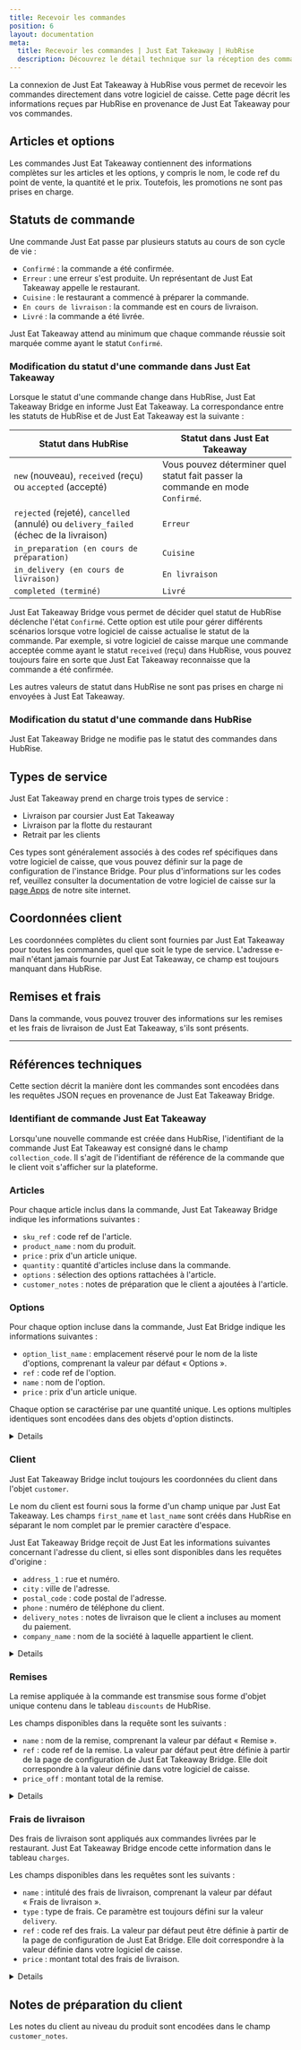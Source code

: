 ```yaml
---
title: Recevoir les commandes
position: 6
layout: documentation
meta:
  title: Recevoir les commandes | Just Eat Takeaway | HubRise
  description: Découvrez le détail technique sur la réception des commandes Just Eat Takeaway dans HubRise, y compris le temps de réponse, et les champs transmis ou non.
---
```


La connexion de Just Eat Takeaway à HubRise vous permet de recevoir les commandes directement dans votre logiciel de caisse. Cette page décrit les informations reçues par HubRise en provenance de Just Eat Takeaway pour vos commandes.

## Articles et options

Les commandes Just Eat Takeaway contiennent des informations complètes sur les articles et les options, y compris le nom, le code ref du point de vente, la quantité et le prix. Toutefois, les promotions ne sont pas prises en charge.

## Statuts de commande

Une commande Just Eat passe par plusieurs statuts au cours de son cycle de vie :

- `Confirmé` : la commande a été confirmée.
- `Erreur` : une erreur s'est produite. Un représentant de Just Eat Takeaway appelle le restaurant.
- `Cuisine` : le restaurant a commencé à préparer la commande.
- `En cours de livraison` : la commande est en cours de livraison.
- `Livré` : la commande a été livrée.

Just Eat Takeaway attend au minimum que chaque commande réussie soit marquée comme ayant le statut `Confirmé`.

### Modification du statut d'une commande dans Just Eat Takeaway

Lorsque le statut d'une commande change dans HubRise, Just Eat Takeaway Bridge en informe Just Eat Takeaway. La correspondance entre les statuts de HubRise et de Just Eat Takeaway est la suivante :

| Statut dans HubRise                               | Statut dans Just Eat Takeaway                                                   |
| -------------------------------------------- | -------------------------------------------------------------------------- |
| `new` (nouveau), `received` (reçu) ou `accepted` (accepté)              | Vous pouvez déterminer quel statut fait passer la commande en mode `Confirmé`. |
| `rejected` (rejeté), `cancelled` (annulé) ou `delivery_failed` (échec de la livraison) | `Erreur`                                                                    |
| `in_preparation (en cours de préparation)`                             | `Cuisine`                                                                  |
| `in_delivery (en cours de livraison)`                                | `En livraison`                                                              |
| `completed (terminé)`                                  | `Livré`                                                                |

Just Eat Takeaway Bridge vous permet de décider quel statut de HubRise déclenche l'état `Confirmé`. Cette option est utile pour gérer différents scénarios lorsque votre logiciel de caisse actualise le statut de la commande. Par exemple, si votre logiciel de caisse marque une commande acceptée comme ayant le statut `received` (reçu) dans HubRise, vous pouvez toujours faire en sorte que Just Eat Takeaway reconnaisse que la commande a été confirmée.

Les autres valeurs de statut dans HubRise ne sont pas prises en charge ni envoyées à Just Eat Takeaway.

### Modification du statut d'une commande dans HubRise

Just Eat Takeaway Bridge ne modifie pas le statut des commandes dans HubRise.

## Types de service

Just Eat Takeaway prend en charge trois types de service :

- Livraison par coursier Just Eat Takeaway
- Livraison par la flotte du restaurant
- Retrait par les clients

Ces types sont généralement associés à des codes ref spécifiques dans votre logiciel de caisse, que vous pouvez définir sur la page de configuration de l'instance Bridge. Pour plus d'informations sur les codes ref, veuillez consulter la documentation de votre logiciel de caisse sur la [page Apps](/apps) de notre site internet.

## Coordonnées client

Les coordonnées complètes du client sont fournies par Just Eat Takeaway pour toutes les commandes, quel que soit le type de service. L'adresse e-mail n'étant jamais fournie par Just Eat Takeaway, ce champ est toujours manquant dans HubRise.

## Remises et frais

Dans la commande, vous pouvez trouver des informations sur les remises et les frais de livraison de Just Eat Takeaway, s'ils sont présents.

---

## Références techniques

Cette section décrit la manière dont les commandes sont encodées dans les requêtes JSON reçues en provenance de Just Eat Takeaway Bridge.

### Identifiant de commande Just Eat Takeaway

Lorsqu'une nouvelle commande est créée dans HubRise, l'identifiant de la commande Just Eat Takeaway est consigné dans le champ `collection_code`. Il s'agit de l'identifiant de référence de la commande que le client voit s'afficher sur la plateforme.

### Articles

Pour chaque article inclus dans la commande, Just Eat Takeaway Bridge indique les informations suivantes :

- `sku_ref` : code ref de l'article.
- `product_name` : nom du produit.
- `price` : prix d'un article unique.
- `quantity` : quantité d'articles incluse dans la commande.
- `options` : sélection des options rattachées à l'article.
- `customer_notes` : notes de préparation que le client a ajoutées à l'article.

### Options

Pour chaque option incluse dans la commande, Just Eat Bridge indique les informations suivantes :

- `option_list_name` : emplacement réservé pour le nom de la liste d'options, comprenant la valeur par défaut « Options ».
- `ref` : code ref de l'option.
- `name` : nom de l'option.
- `price` : prix d'un article unique.

Chaque option se caractérise par une quantité unique. Les options multiples identiques sont encodées dans des objets d'option distincts.

<details>

Vous trouverez ci-dessous un exemple de requêtes contenant un article unique avec une option.

```json
"items": [
  {
    "product_name": "Eiernoedels",
    "sku_ref": "1",
    "price": "4.50 EUR",
    "quantity": "1",
    "customer_notes": "Not too salty, please!",
    "options": [
      {
        "option_list_name": "Options",
        "name": "Rundvlees",
        "ref": "102",
        "price": "2.25 EUR"
      },
      {
        "option_list_name": "Options",
        "name": "Extra garnalen",
        "ref": "116",
        "price": "2.45 EUR"
      },
      {
        "option_list_name": "Options",
        "name": "Teriyaki saus",
        "ref": "121",
        "price": "0.00 EUR"
      }
    ]
  }
]
```

</details>

### Client

Just Eat Takeaway Bridge inclut toujours les coordonnées du client dans l'objet `customer`.

Le nom du client est fourni sous la forme d'un champ unique par Just Eat Takeaway. Les champs `first_name` et `last_name` sont créés dans HubRise en séparant le nom complet par le premier caractère d'espace.

Just Eat Takeaway Bridge reçoit de Just Eat les informations suivantes concernant l'adresse du client, si elles sont disponibles dans les requêtes d'origine :

- `address_1` : rue et numéro.
- `city` : ville de l'adresse.
- `postal_code` : code postal de l'adresse.
- `phone` : numéro de téléphone du client.
- `delivery_notes` : notes de livraison que le client a incluses au moment du paiement.
- `company_name` : nom de la société à laquelle appartient le client.

<details>

Vous trouverez ci-dessous un exemple de requête contenant les coordonnées du client.

```json
"customer": {
  "first_name": "John",
  "company_name": "HubRise",
  "phone": "+3333233232",
  "address_1": "1 Street",
  "postal_code": "8888AB",
  "city": "Alpha",
  "delivery_notes": "companyname: HubRise"
}
```

</details>

### Remises

La remise appliquée à la commande est transmise sous forme d'objet unique contenu dans le tableau `discounts` de HubRise.

Les champs disponibles dans la requête sont les suivants :

- `name` : nom de la remise, comprenant la valeur par défaut « Remise ».
- `ref` : code ref de la remise. La valeur par défaut peut être définie à partir de la page de configuration de Just Eat Takeaway Bridge. Elle doit correspondre à la valeur définie dans votre logiciel de caisse.
- `price_off` : montant total de la remise.

<details>

Voici un exemple de requête pour les remises.

```json
"discounts": [
  {
    "name": "10% off",
    "ref": "TH99",
    "price_off": "0.50 EUR"
  }
]
```

</details>

### Frais de livraison

Des frais de livraison sont appliqués aux commandes livrées par le restaurant. Just Eat Takeaway Bridge encode cette information dans le tableau `charges`.

Les champs disponibles dans les requêtes sont les suivants :

- `name` : intitulé des frais de livraison, comprenant la valeur par défaut « Frais de livraison ».
- `type` : type de frais. Ce paramètre est toujours défini sur la valeur `delivery`.
- `ref` : code ref des frais. La valeur par défaut peut être définie à partir de la page de configuration de Just Eat Bridge. Elle doit correspondre à la valeur définie dans votre logiciel de caisse.
- `price` : montant total des frais de livraison.

<details>

Voici un exemple de requête pour les frais.

```json
"charges": [
  {
    "name": "Delivery charge",
    "type": "delivery",
    "ref": "TH77",
    "price": "1.50 EUR"
  }
]
```

</details>

## Notes de préparation du client

Les notes du client au niveau du produit sont encodées dans le champ `customer_notes`.
